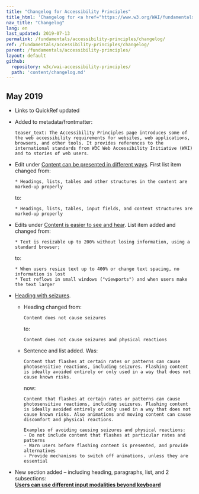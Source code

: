 ```yaml
---
title: "Changelog for Accessibility Principles"
title_html: 'Changelog for <a href="https://www.w3.org/WAI/fundamentals/accessibility-principles/">Accessibility Principles</a>'
nav_title: "Changelog"
lang: en
last_updated: 2019-07-13
permalink: /fundamentals/accessibility-principles/changelog/
ref: /fundamentals/accessibility-principles/changelog/
parent: /fundamentals/accessibility-principles/
layout: default
github:
  repository: w3c/wai-accessibility-principles/
  path: 'content/changelog.md'
---
```


## May 2019

* Links to QuickRef updated

* Added to metadata/frontmatter:

  ```
  teaser_text: The Accessibility Principles page introduces some of the web accessibility requirements for websites, web applications, browsers, and other tools. It provides references to the international standards from W3C Web Accessibility Initiative (WAI) and to stories of web users.
  ```

* Edit under [Content can be presented in different ways](/fundamentals/accessibility-principles/#adaptable). First list item changed from:

  ```
  * Headings, lists, tables and other structures in the content are marked-up properly
  ```
  
  to:
  
  ```
  * Headings, lists, tables, input fields, and content structures are marked-up properly
  ```

* Edits under [Content is easier to see and hear](/fundamentals/accessibility-principles/#distinguishable). 
List item added and changed from:

  ```
  * Text is resizable up to 200% without losing information, using a standard browser;
  ```

  to:
  
  ```
  * When users resize text up to 400% or change text spacing, no information is lost
  * Text reflows in small windows ("viewports") and when users make the text larger
  ```

* [Heading with seizures](/fundamentals/accessibility-principles/#safe).

  * Heading changed from:

    ```
    Content does not cause seizures
    ``` 
 
    to:

    ```
    Content does not cause seizures and physical reactions
    ```

  * Sentence and list added. Was:

    ```
    Content that flashes at certain rates or patterns can cause photosensitive reactions, including seizures. Flashing content is ideally avoided entirely or only used in a way that does not cause known risks.
    ```

    now:

    ```
    Content that flashes at certain rates or patterns can cause photosensitive reactions, including seizures. Flashing content is ideally avoided entirely or only used in a way that does not cause known risks. Also animations and moving content can cause discomfort and physical reactions.
  
    Examples of avoiding causing seizures and physical reactions:
    - Do not include content that flashes at particular rates and patterns
    - Warn users before flashing content is presented, and provide alternatives
    - Provide mechanisms to switch off animations, unless they are essential
    ```

* New section added – including heading, paragraphs, list, and 2 subsections:  
  **[Users can use different input modalities beyond keyboard](/fundamentals/accessibility-principles/#modalities)**
